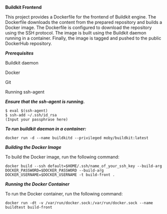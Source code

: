 **Buildkit Frontend**

This project provides a Dockerfile for the frontend of Buildkit engine. The Dockerfile downloads the content from the prepared repository and builds a Docker image. The Dockerfile is configured to download the repository using the SSH protocol. The image is built using the Buildkit daemon running in a container. Finally, the image is tagged and pushed to the public DockerHub repository.

***Prerequisites***

Buildkit daemon

Docker

Git

Running ssh-agent

***Ensure that the ssh-agent is running.***
```
$ eval $(ssh-agent)
$ ssh-add ~/.ssh/id_rsa
(Input your passphrase here)
```

***To run buildkit daemon in a container:***
```
docker run -d --name buildkitd --privileged moby/buildkit:latest
```

***Building the Docker Image***

To build the Docker image, run the following command:
```
docker build --ssh default=$HOME/.ssh/name_of_your_ssh_key --build-arg DOCKER_PASSWORD=$DOCKER_PASSWORD --build-arg DOCKER_USERNAME=$DOCKER_USERNAME -t build-front . 
```

***Running the Docker Container***

To run the Docker container, run the following command:
```
docker run -dt -v /var/run/docker.sock:/var/run/docker.sock --name buildtest build-front
```